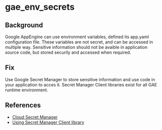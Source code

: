 # gae_env_secrets

## Background

Google AppEngine can use environment variables, defined its app.yaml configuration file.
These variables are not secret, and can be accessed in multiple way.
Sensitive information should not be avaible in application source code, but stored securily and accessed when required.

## Fix

Use Google Secret Manager to store sensitive information and use code in your application to acces it. Secret Manager Client libraries exist for all GAE runtime environment.

## References

- [Cloud Secret Manager](https://cloud.google.com/secret-manager/docs)
- [Using Secret Manager Client library](https://cloud.google.com/secret-manager/docs/reference/libraries#using_the_client_library)
